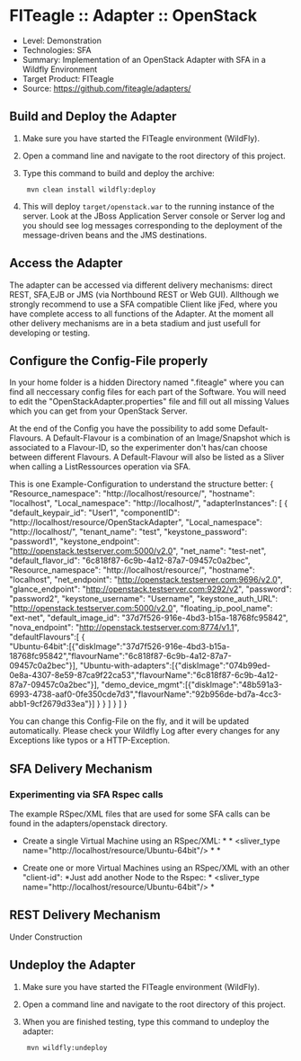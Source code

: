 FITeagle :: Adapter :: OpenStack
=============================
- Level: Demonstration
- Technologies: SFA
- Summary: Implementation of an OpenStack Adapter with SFA in a Wildfly Environment
- Target Product: FITeagle
- Source: <https://github.com/fiteagle/adapters/>

Build and Deploy the Adapter
----------------------------

1. Make sure you have started the FITeagle environment (WildFly).
2. Open a command line and navigate to the root directory of this project.
3. Type this command to build and deploy the archive:

        mvn clean install wildfly:deploy

4. This will deploy `target/openstack.war` to the running instance of the server. Look at the JBoss Application Server console or Server log and you should see log messages corresponding to the deployment of the message-driven beans and the JMS destinations.

Access the Adapter
------------------

The adapter can be accessed via different delivery mechanisms: direct REST, SFA,EJB or JMS (via Northbound REST or Web GUI).
Allthough we strongly recommend to use a SFA compatible Client like jFed, where you have complete access to all functions of the Adapter.
At the moment all other delivery mechanisms are in a beta stadium and just usefull for developing or testing.


Configure the Config-File properly
--------------------------------
In your home folder is a hidden Directory named ".fiteagle" where you can find all neccessary config files for each part of the Software.
You will need to edit the "OpenStackAdapter.properties" file and fill out all missing Values which you can get from your OpenStack Server.

At the end of the Config you have the possibility to add some Default-Flavours.
A Default-Flavour is a combination of an Image/Snapshot which is associated to a Flavour-ID, so the experimenter don't has/can choose between different Flavours.
A Default-Flavour will also be listed as a Sliver when calling a ListRessources operation via SFA.

This is one Example-Configuration to understand the structure better:
					{
					  "Resource_namespace": "http://localhost/resource/",
					  "hostname": "localhost",
					  "Local_namespace": "http://localhost/",
					  "adapterInstances": [
					    {
					 "default_keypair_id": "User1",
					 "componentID": "http://localhost/resource/OpenStackAdapter",
					 "Local_namespace": "http://localhost/",
					 "tenant_name": "test",
					 "keystone_password": "password1",
					 "keystone_endpoint": "http://openstack.testserver.com:5000/v2.0",
					 "net_name": "test-net",
					 "default_flavor_id": "6c818f87-6c9b-4a12-87a7-09457c0a2bec",
					 "Resource_namespace": "http://localhost/resource/",
					 "hostname": "localhost",
					 "net_endpoint": "http://openstack.testserver.com:9696/v2.0",
					 "glance_endpoint": "http://openstack.testserver.com:9292/v2",
					 "password": "password2",
					 "keystone_username": "Username",
					 "keystone_auth_URL": "http://openstack.testserver.com:5000/v2.0",
					 "floating_ip_pool_name": "ext-net",
					 "default_image_id": "37d7f526-916e-4bd3-b15a-18768fc95842",
					 "nova_endpoint": "http://openstack.testserver.com:8774/v1.1",
					 "defaultFlavours":[
						{	
						"Ubuntu-64bit":[{"diskImage":"37d7f526-916e-4bd3-b15a-18768fc95842","flavourName":"6c818f87-6c9b-4a12-87a7-09457c0a2bec"}],
						"Ubuntu-with-adapters":[{"diskImage":"074b99ed-0e8a-4307-8e59-87ca9f22ca53","flavourName":"6c818f87-6c9b-4a12-87a7-09457c0a2bec"}],
						"demo_device_mgmt":[{"diskImage":"48b591a3-6993-4738-aaf0-0fe350cde7d3","flavourName":"92b956de-bd7a-4cc3-abb1-9cf2679d33ea"}]
						} 
					} 
						]
					} 
					  ]
						} 

You can change this Config-File on the fly, and it will be updated automatically.
Please check your Wildfly Log after every changes for any Exceptions like typos or a HTTP-Exception.


SFA Delivery Mechanism
--------------------------------

### Experimenting via SFA Rspec calls


The example RSpec/XML files that are used for some SFA calls can be found in the adapters/openstack directory.

* Create a single Virtual Machine using an RSpec/XML:
		  *<rspec type="request" generated="2014-07-11T10:20:39Z" xsi:schemaLocation="http://www.geni.net/resources/rspec/3 http://www.geni.net/resources/rspec/3/request.xsd " xmlns:client="http://www.protogeni.net/resources/rspec/ext/client/1" xmlns:xsi="http://www.w3.org/2001/XMLSchema-instance" xmlns="http://www.geni.net/resources/rspec/3">
		*<node client_id="myVM-1" component_id="http://localhost/resource/OpenStackAdapter"
		      component_manager_id="urn:publicId:IDN+localhost+authority+am"
		      component_name="OpenStackAdapter" exclusive="false">
		      <sliver_type name="http://localhost/resource/Ubuntu-64bit"/>
		 * </node>
		*</rspec>
  
* Create one or more Virtual Machines using an RSpec/XML with an other "client-id":
		*Just add another Node to the Rspec:
		*<node client_id="myVM-2" component_id="http://localhost/resource/OpenStackAdapter"
		      component_manager_id="urn:publicId:IDN+localhost+authority+am"
		      component_name="OpenStackAdapter" exclusive="false">
		      <sliver_type name="http://localhost/resource/Ubuntu-64bit"/>
		 * </node>


REST Delivery Mechanism
----------------------------

Under Construction


Undeploy the Adapter
--------------------

1. Make sure you have started the FITeagle environment (WildFly).
2. Open a command line and navigate to the root directory of this project.
3. When you are finished testing, type this command to undeploy the adapter:

        mvn wildfly:undeploy

